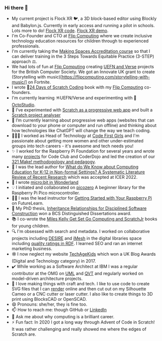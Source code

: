 ### Hi there 👋
- My current project is Flock XR 🐦, a 3D block-based editor using Blockly and Babylon.js. Currently in early access and running a pilot in schools. Lots more to do! [Flock XR code](https://github.com/flipcomputing/flock). [Flock XR demo](https://flipcomputing.github.io/flock/).
- I'm Co-Founder and CTO at [Flip Computing](https://flipcomputing.com) where we create inclusive technology education resources for children through to experienced professionals. 
- I'm currently taking the [Making Spaces Accreditation course](https://m4kingspaces.org/accreditation_course/) so that I can deliver training in the 3 Steps Towards Equitable Practice (3-STEP) approach ⚖️.
- We had lots of fun at [Flip Computing](http://flipcomputing.com) creating [UEFN and Verse](https://dev.epicgames.com/community/learning/tutorials/5JMO/fortnite-getting-started-with-uefn-free-resources) projects for the British Computer Society. We got an Innovate UK grant to create (Storytelling with music)[https://flipcomputing.com/storytelling-with-music/] on Fortnite. 
- I wrote 🐧[24 Days of Scratch Coding](https://flipcomputing.com/24-days-of-scratch/) book with my [Flip Computing](https://flipcomputing.com/) co-founders. 
- I'm currently learning 🪅UEFN/Verse and experimenting with 🐙[OctoStudio](https://www.techagekids.com/2023/10/octostudio-mobile-coding.html). 
- 🧪 I’ve experimented with [Scratch as a progressive web app](https://github.com/tracygardner/scratchpwa) and built a [Scratch project analyser](https://scratch-analysis.tracygardner.repl.co/)
- 🌱 I’m currently learning about progressive web apps (websites that can download to your phone or computer and run offline) and thinking about how technologies like ChatGPT will change the way we teach coding.  
- 👩🏿‍💻 I worked as Head of Technology at [Code First Girls](https://codefirstgirls.com/) and I'm passionate about getting more women and other under-estimated groups into tech careers - it's awesome and tech needs you!
- ✨ I worked for the Raspberry Pi Foundation for several years and wrote many [projects](https://projects.raspberrypi.org/en/paths) for Code Club and CoderDojo and led the creation of our [321 Make! methodogology and pedagogy](https://projects.raspberrypi.org/en/projects/321-make-mentor-guide). 
- 📑 I was the lead author for [What do We Know about Computing Education for K-12 in Non-formal Settings? A Systematic Literature Review of Recent Research](https://dl.acm.org/doi/fullHtml/10.1145/3501385.3543960) which was accepted at ICER 2022. 
- 🐛 I wrote [micro:bit in Wonderland](https://Leanpub.com/microbitinwonderland/)
- 💡 I initiated and collaborated on [picozero](https://github.com/RaspberryPiFoundation/picozero) A beginner library for the Raspberry Pi Pico microcontroller. 
- 👩‍🏫 I was the lead instructor for [Getting Started with Your Raspberry Pi](https://www.futurelearn.com/courses/getting-started-with-your-raspberry-pi) on FutureLearn.
- 📕 My PhD thesis, [Inheritance Relationships for Disciplined Software Construction](https://www.amazon.co.uk/Inheritance-Relationships-Construction-Distinguished-Dissertations-ebook/dp/B000W2STRM) won a BCS Distinguished Dissertations award. 
- 📚 I co-wrote the [Miles Kelly Get Set Go Computing and ScratchJr](https://www.amazon.co.uk/s?k=get+set+go+computing) books for young children.
- 🔍 I'm obsessed with search and metadata. I worked on collaborative projects including [DESIRE](http://www.ukoln.ac.uk/metadata/desire/) and [iMesh](http://www.dlib.org/dlib/december99/12dempsey.html) in the digital libraries space including [quality ratings in RDF](https://researchportal.bath.ac.uk/en/publications/quality-ratings-in-rdf). I learned SEO and ran an internet marketing business.
- 🕸 I now neglect my website [TechAgeKids](https://www.techagekids.com/) which won a UK Blog Awards (Digital and Technology category) in 2017.
- ✔️ While working as a Software Architect at IBM I was a regular contributor at the OMG on [UML](https://issues.omg.org/issues/spec/UML/2.0?view=CLOSED) and [QVT](https://www.omg.org/spec/QVT/1.0/PDF) and regularly worked on model-driven architecture projects. 
- 🧵 I love making things with craft and tech. I like to use code to create SVG files that I can [render](https://github.com/tracygardner/layeredsvgcraft) online and then cut out on my Silhouette Cameo or a CNC cutter or laser cutter. I also like to create things to 3D print using BlocksCAD or OpenSCAD.
- 😄 Pronouns: she/her, they is fine too.
- 📫 How to reach me: though GitHub or [LinkedIn](https://www.linkedin.com/in/tracy-gardner-328406/)
- 💬 Ask me about why computing is a brilliant career.
- ⚡ Fun fact: In 2020 I got a long way through Advent of Code in Scratch! It was rather challenging and really showed me where the edges of Scratch are. 

